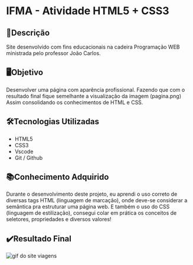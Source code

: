 # IFMA - Atividade HTML5 + CSS3

## 💭Descrição
Site desenvolvido com fins educacionais na cadeira Programação WEB ministrada pelo professor João Carlos.

## 🖥️Objetivo
Desenvolver uma página com aparência profissional. Fazendo que com o resultado final fique semelhante a visualização da imagem (pagina.png) Assim consolidando os conhecimentos de HTML e CSS.

## 🛠️Tecnologias Utilizadas
- HTML5
- CSS3
- Vscode
- Git / Github

## 📚Conhecimento Adquirido
Durante o desenvolvimento deste projeto, eu aprendi o uso correto de diversas tags HTML (linguagem de marcação), onde deve-se considerar a semântica pra estruturar uma página web. E também o uso do CSS (linguagem de estilização), consegui colar em prática os conceitos de seletores, propriedades e diversos valores!

## ✔️Resultado Final
<img src="https://media.giphy.com/media/wTtH4046k6uuYtd0kM/giphy.gif" alt="gif do site viagens">
